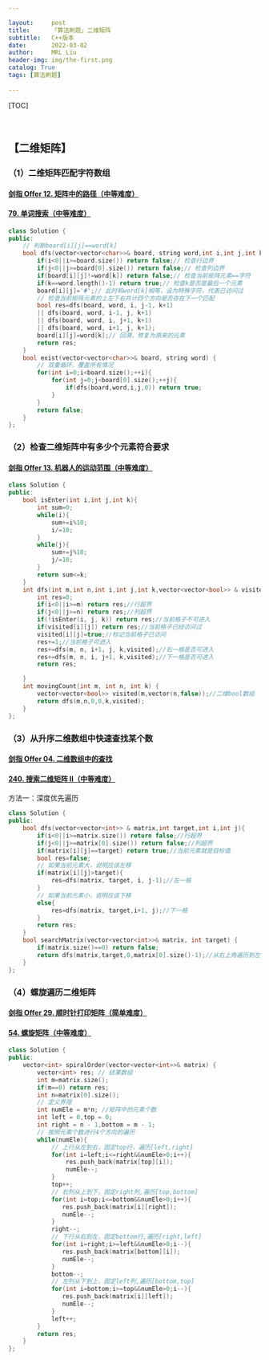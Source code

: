 ```yaml
---

layout:     post
title:      「算法刷题」二维矩阵
subtitle:   C++版本
date:       2022-03-02
author:     MRL Liu
header-img: img/the-first.png
catalog: True
tags: [算法刷题]
   
---
```


[TOC]

​      

## 【二维矩阵】

### （1）二维矩阵匹配字符数组

#### [剑指 Offer 12. 矩阵中的路径（中等难度）](https://leetcode-cn.com/problems/ju-zhen-zhong-de-lu-jing-lcof/)

#### [79. 单词搜索（中等难度）](https://leetcode-cn.com/problems/word-search/)

```c++
class Solution {
public:
    // 判断board[i][j]==word[k]
    bool dfs(vector<vector<char>>& board, string word,int i,int j,int k){
        if(i<0||i>=board.size()) return false;// 检查行边界
        if(j<0||j>=board[0].size()) return false;// 检查列边界
        if(board[i][j]!=word[k]) return false;// 检查当前矩阵元素==字符
        if(k==word.length()-1) return true;// 检查k是否是最后一个元素
        board[i][j]='#';// 此时和word[k]相等，设为特殊字符，代表已访问过
        // 检查当前矩阵元素的上左下右共计四个方向是否存在下一个匹配
        bool res=dfs(board, word, i, j-1, k+1)
        || dfs(board, word, i-1, j, k+1)
        || dfs(board, word, i, j+1, k+1)
        || dfs(board, word, i+1, j, k+1);
        board[i][j]=word[k];// 回溯，修复为原来的元素
        return res;
    }
    bool exist(vector<vector<char>>& board, string word) {
        // 双重循环，覆盖所有情况
        for(int i=0;i<board.size();++i){
            for(int j=0;j<board[0].size();++j){
                if(dfs(board,word,i,j,0)) return true;
            }
        }
        return false;
    }
};
```

### （2）检查二维矩阵中有多少个元素符合要求

#### [剑指 Offer 13. 机器人的运动范围（中等难度）](https://leetcode-cn.com/problems/ji-qi-ren-de-yun-dong-fan-wei-lcof/)

```c++
class Solution {
public:
    bool isEnter(int i,int j,int k){
        int sum=0;
        while(i){
            sum+=i%10;
            i/=10;
        }
        while(j){
            sum+=j%10;
            j/=10;
        }
        return sum<=k;
    }
    int dfs(int m,int n,int i,int j,int k,vector<vector<bool>> & visited){
        int res=0;
        if(i<0||i>=m) return res;//行超界
        if(j<0||j>=n) return res;//列超界
        if(!isEnter(i, j, k)) return res;//当前格子不可进入
        if(visited[i][j]) return res;//当前格子已经访问过
        visited[i][j]=true;//标记当前格子已访问
        res+=1;//当前格子可进入
        res+=dfs(m, n, i+1, j, k,visited);//右一格是否可进入
        res+=dfs(m, n, i, j+1, k,visited);//下一格是否可进入
        return res;

    }
    int movingCount(int m, int n, int k) {
        vector<vector<bool>> visited(m,vector(n,false));//二维bool数组
        return dfs(m,n,0,0,k,visited);
    }
};
```

### （3）从升序二维数组中快速查找某个数

#### [剑指 Offer 04. 二维数组中的查找](https://leetcode-cn.com/problems/er-wei-shu-zu-zhong-de-cha-zhao-lcof/)

#### [240. 搜索二维矩阵 II（中等难度）](https://leetcode-cn.com/problems/search-a-2d-matrix-ii/)

方法一：深度优先遍历

```C++
class Solution {
public:
    bool dfs(vector<vector<int>> & matrix,int target,int i,int j){
        if(i<0||i>=matrix.size()) return false;//行超界
        if(j<0||j>=matrix[0].size()) return false;//列超界
        if(matrix[i][j]==target) return true;//当前元素就是目标值
        bool res=false;
        // 如果当前元素大，说明应该左移
        if(matrix[i][j]>target){
            res=dfs(matrix, target, i, j-1);//左一格
        }
        // 如果当前元素小，说明应该下移
        else{
            res=dfs(matrix, target,i+1, j);//下一格
        }
        return res;
    }
    bool searchMatrix(vector<vector<int>>& matrix, int target) {
        if(matrix.size()==0) return false;
        return dfs(matrix,target,0,matrix[0].size()-1);//从右上角遍历到左下角
    }
};
```

### （4）螺旋遍历二维矩阵

#### [剑指 Offer 29. 顺时针打印矩阵（简单难度）](https://leetcode-cn.com/problems/shun-shi-zhen-da-yin-ju-zhen-lcof/)

#### [54. 螺旋矩阵（中等难度）](https://leetcode-cn.com/problems/spiral-matrix/)

```c++
class Solution {
public:
    vector<int> spiralOrder(vector<vector<int>>& matrix) {
        vector<int> res; // 结果数组
        int m=matrix.size();
        if(m==0) return res;
        int n=matrix[0].size();
        // 定义界限
        int numEle = m*n; //矩阵中的元素个数
        int left = 0,top = 0;
        int right = n - 1,bottom = m - 1;
        // 按照元素个数进行4个方向的遍历
        while(numEle){
            // 上行从左到右，固定top行，遍历[left,right]
            for(int i=left;i<=right&&numEle>0;i++){
                res.push_back(matrix[top][i]);
                numEle--;
            }
            top++;
            // 右列从上到下，固定right列,遍历[top,bottom]
            for(int i=top;i<=bottom&&numEle>0;i++){
               res.push_back(matrix[i][right]);
               numEle--;
            } 
            right--;
            // 下行从右到左，固定bottom行,遍历[right,left]
            for(int i=right;i>=left&&numEle>0;i--){
               res.push_back(matrix[bottom][i]);
               numEle--;
            } 
            bottom--;
            // 左列从下到上，固定left列,遍历[bottom,top]
            for(int i=bottom;i>=top&&numEle>0;i--){
               res.push_back(matrix[i][left]);
               numEle--;
            } 
            left++;
        }
        return res;
    }
};
```
